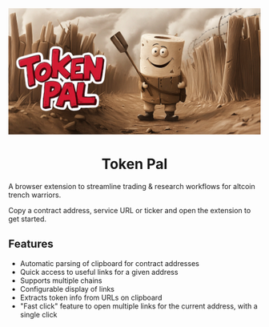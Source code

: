 <picture>
  <source media="(prefers-color-scheme: dark)" srcset="https://raw.githubusercontent.com/goosewobbler/token-pal/main/resources/token-pal-hero.png">
  <source media="(prefers-color-scheme: light)" srcset="https://raw.githubusercontent.com/goosewobbler/token-pal/main/resources/token-pal-hero.png">
  <img alt="token pal hero image" src="https://raw.githubusercontent.com/goosewobbler/token-pal/main/resources/token-pal-hero.png" style="max-height: 415px;">
</picture>

<h1 align="center">Token Pal</h1>

A browser extension to streamline trading & research workflows for altcoin trench warriors.  

Copy a contract address, service URL or ticker and open the extension to get started.

## Features

- Automatic parsing of clipboard for contract addresses
- Quick access to useful links for a given address
- Supports multiple chains
- Configurable display of links
- Extracts token info from URLs on clipboard
- "Fast click" feature to open multiple links for the current address, with a single click

